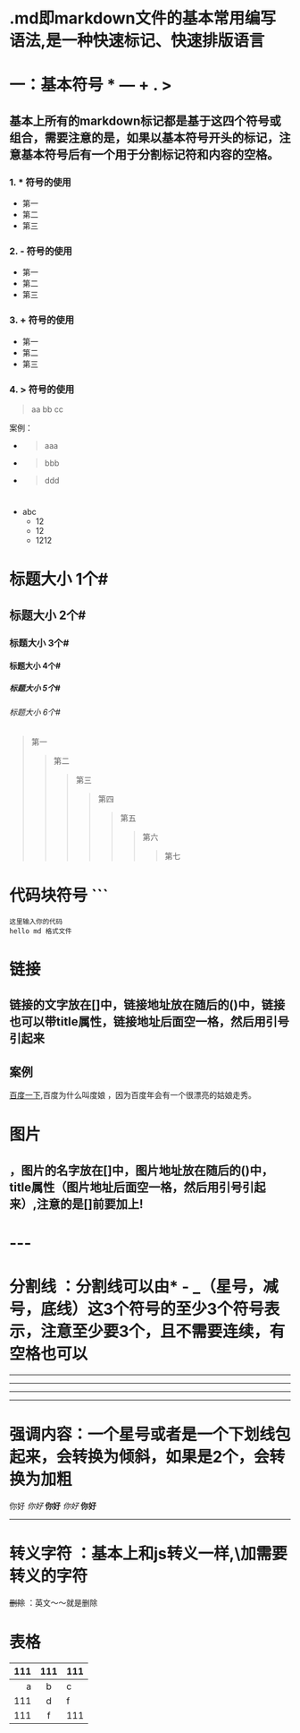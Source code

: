 # .md即markdown文件的基本常用编写语法,是一种快速标记、快速排版语言

# 一：基本符号 * — + . >
##  基本上所有的markdown标记都是基于这四个符号或组合，需要注意的是，如果以基本符号开头的标记，注意基本符号后有一个用于分割标记符和内容的空格。
### 1. * 符号的使用
* 第一
* 第二
* 第三
### 2. - 符号的使用
- 第一
- 第二
- 第三
### 3. + 符号的使用
+ 第一
+ 第二
+ 第三
### 4. > 符号的使用
> aa
> bb
> cc

案例：
* >aaa
* >bbb
* >ddd
  #
+ abc 
  + 12
  * 12
  - 1212 
  #

# 标题大小 1个#
## 标题大小 2个#
### 标题大小 3个#
#### 标题大小 4个#
##### 标题大小 5个#
###### 标题大小 6个#

> 第一
>>第二
>>>第三
>>>>第四
>>>>>第五
>>>>>>第六
>>>>>>>第七
# 
# 代码块符号 ```

```
这里输入你的代码
hello md 格式文件

```

#
# 链接 
## 链接的文字放在[]中，链接地址放在随后的()中，链接也可以带title属性，链接地址后面空一格，然后用引号引起来

## 案例
[百度一下](www.baidu.com "度娘"),百度为什么叫度娘 ，因为百度年会有一个很漂亮的姑娘走秀。
#
# 图片
## ，图片的名字放在[]中，图片地址放在随后的()中，title属性（图片地址后面空一格，然后用引号引起来）,注意的是[]前要加上!

# ---
# 分割线 ：分割线可以由* - _（星号，减号，底线）这3个符号的至少3个符号表示，注意至少要3个，且不需要连续，有空格也可以

---
**** 
---
___

# 强调内容：一个星号或者是一个下划线包起来，会转换为倾斜，如果是2个，会转换为加粗

你好  *你好*  **你好**  _你好_ __你好__

---
# 转义字符 ：基本上和js转义一样,\加需要转义的字符

~~删除~~  ：英文～～就是删除

# 表格

|111    |111    |111    |
|--:|:--:|:--|
|a|b|c|
|111|d|f|
|111|f|111|




